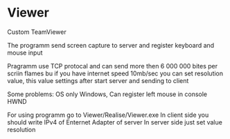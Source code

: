 # Viewer
Custom TeamViewer

The programm send screen capture to server and register keyboard and mouse input

Pragramm use TCP protocal and can send more then 6 000 000 bites per scriin flames bu if you have internet speed 10mb/sec you can set resolution value, this value settings after start server and sending to client

Some problems: OS only Windows, Can register left mouse in console HWND

For using programm go to Viewer/Realise/Viewer.exe
In client side you should write IPv4 of Enternet Adapter of server
In server side just set value resolution
